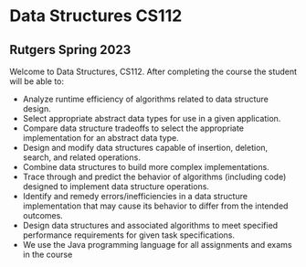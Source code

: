 # Data Structures CS112
## Rutgers Spring 2023

Welcome to Data Structures, CS112. After completing the course the student will be able to:
- Analyze runtime efficiency of algorithms related to data structure design.
- Select appropriate abstract data types for use in a given application.
- Compare data structure tradeoffs to select the appropriate implementation for an abstract data type.
- Design and modify data structures capable of insertion, deletion, search, and related operations.
- Combine data structures to build more complex implementations.
- Trace through and predict the behavior of algorithms (including code) designed to implement data structure operations.
- Identify and remedy errors/inefficiencies in a data structure implementation that may cause its behavior to differ from the intended outcomes.
- Design data structures and associated algorithms to meet specified performance requirements for given task specifications.
- We use the Java programming language for all assignments and exams in the course
